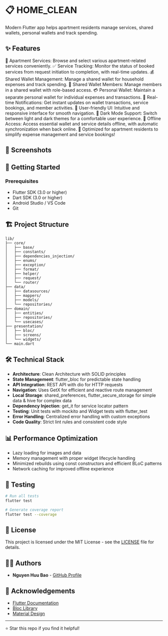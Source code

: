 # 📋 HOME_CLEAN

Modern Flutter app helps apartment residents manage services, shared wallets, personal wallets and track spending.

## ✨ Features

🏢 Apartment Services: Browse and select various apartment-related services conveniently.
✅ Service Tracking: Monitor the status of booked services from request initiation to completion, with real-time updates.
💰 Shared Wallet Management: Manage a shared wallet for household expenses and track spending.
👥 Shared Wallet Members: Manage members in a shared wallet with role-based access.
💳 Personal Wallet: Maintain a separate personal wallet for individual expenses and transactions.
🔔 Real-time Notifications: Get instant updates on wallet transactions, service bookings, and member activities.
📱 User-friendly UI: Intuitive and responsive interface for smooth navigation.
🌙 Dark Mode Support: Switch between light and dark themes for a comfortable user experience.
🔄 Offline Access: Access essential wallet and service details offline, with automatic synchronization when back online.
🚀 Optimized for apartment residents to simplify expense management and service bookings!

## 📱 Screenshots


</div>

## 🚀 Getting Started

### Prerequisites

- Flutter SDK (3.0 or higher)
- Dart SDK (3.0 or higher)
- Android Studio / VS Code
- Git

## 🏗️ Project Structure

```
lib/
├── core/
│   ├── base/
│   ├── constants/
│   ├── dependencies_injection/
│   ├── enums/
│   ├── exception/
│   ├── format/
│   ├── helper/
│   ├── request/
│   └── router/
├── data/
│   ├── datasources/
│   ├── mappers/
│   ├── models/
│   └── repositories/
├── domain/
│   ├── entities/
│   ├── repositories/
│   └── usecases/
├── presentation/
│   ├── bloc/
│   ├── screens/
│   └── widgets/
└── main.dart
```

## 🛠️ Technical Stack

- **Architecture**: Clean Architecture with SOLID principles
- **State Management**: flutter_bloc for predictable state handling
- **API Integration**: REST API with dio for HTTP requests
- **Navigation**: Uses GetX for efficient and reactive route management
- **Local Storage**: shared_preferences, flutter_secure_storage for simple data & hive for complex data
- **Dependency Injection**: get_it for service locator pattern
- **Testing**: Unit tests with mockito and Widget tests with flutter_test
- **Error Handling**: Centralized error handling with custom exceptions
- **Code Quality**: Strict lint rules and consistent code style

## 📊 Performance Optimization

- Lazy loading for images and data
- Memory management with proper widget lifecycle handling
- Minimized rebuilds using const constructors and efficient BLoC patterns
- Network caching for improved offline experience

## 🧪 Testing

```bash
# Run all tests
flutter test

# Generate coverage report
flutter test --coverage
```

## 📄 License

This project is licensed under the MIT License - see the [LICENSE](LICENSE) file for details.

## 👨‍💻 Authors

- **Nguyen Huu Bao** - [GitHub Profile](https://github.com/nguyenhuubao20)

## 🙏 Acknowledgements

- [Flutter Documentation](https://flutter.dev/docs)
- [Bloc Library](https://bloclibrary.dev/)
- [Material Design](https://material.io/design)

---

⭐️ Star this repo if you find it helpful!
